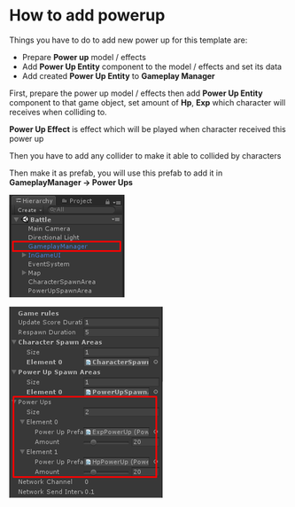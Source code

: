 # How to add powerup

Things you have to do to add new power up for this template are:

*   Prepare **Power up** model / effects
*   Add **Power Up Entity** component to the model / effects and set its data
*   Add created **Power Up Entity** to **Gameplay Manager**

First, prepare the power up model / effects then add **Power Up Entity** component to that game object, set amount of **Hp**, **Exp** which character will receives when colliding to.

**Power Up Effect** is effect which will be played when character received this power up

Then you have to add any collider to make it able to collided by characters

Then make it as prefab, you will use this prefab to add it in **GameplayManager -> Power Ups**

![](../images/0yI9_vJdXOR7g3ch4.png)

![](../images/0cCmM1pt7FtJM2fn9.png)